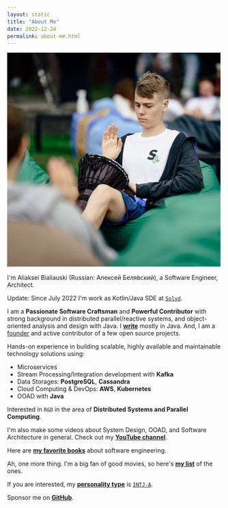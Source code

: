 ```yaml
---
layout: static
title: "About Me"
date: 2022-12-24
permalink: about-me.html
---
```


<img width="500" height="500" src="images/about-me.jpg">

I'm Aliaksei Bialiauski (Russian:
<span lang="ru" xml:lang="ru">Алексей Беля́вский</span>),
a Software Engineer, Architect.

Update: Since July 2022 I'm work as Kotlin/Java SDE
at [```Solvd```](http://solvd.com).

I am a **Passionate Software Craftsman** and **Powerful Contributor** with strong background in distributed parallel/reactive systems, and object-oriented analysis and design with Java.
I [**write**](https://github.com/h1alexbel)
mostly in Java. And, I am a [founder](/pets.html) and active contributor of a few open source projects.

Hands-on experience in building scalable, highly available and maintainable technology solutions using:
- Microservices
- Stream Processing/Integration development with **Kafka**
- Data Storages: **PostgreSQL**, **Cassandra**
- Cloud Computing & DevOps: **AWS**, **Kubernetes**
- OOAD with **Java**

Interested in ```R&D``` in the area of **Distributed Systems and Parallel Computing**.

I'm also make some videos about System Design, OOAD, and Software Architecture in general.
Check out my [**YouTube channel**](https://www.youtube.com/@absimplearchitect/featured).

Here are [**my favorite books**](/books.html)
about software engineering.

Ah, one more thing. I'm a big fan of good movies, so here's
[**my list**](/movies.html) of the ones.

If you are interested, my [**personality type**](https://en.wikipedia.org/wiki/Myers%E2%80%93Briggs_Type_Indicator)
is [```INTJ-A```](/images/personality.png).

Sponsor me on [**GitHub**](https://github.com/sponsors/h1alexbel).